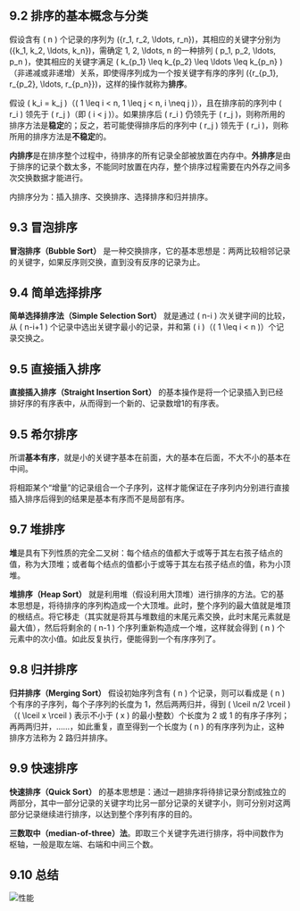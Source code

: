 ## 9.2 排序的基本概念与分类

假设含有 \( n \) 个记录的序列为 \(\{r_1, r_2, \ldots, r_n\}\)，其相应的关键字分别为 \(\{k_1, k_2, \ldots, k_n\}\)，需确定 1, 2, \ldots, n 的一种排列 \( p_1, p_2, \ldots, p_n \)，使其相应的关键字满足 \( k_{p_1} \leq k_{p_2} \leq \ldots \leq k_{p_n} \)（非递减或非递增）关系，即使得序列成为一个按关键字有序的序列 \(\{r_{p_1}, r_{p_2}, \ldots, r_{p_n}\}\)，这样的操作就称为**排序**。

假设 \( k_i = k_j \)（\( 1 \leq i < n, 1 \leq j < n, i \neq j \)），且在排序前的序列中 \( r_i \) 领先于 \( r_j \)（即 \( i < j \)）。如果排序后 \( r_i \) 仍领先于 \( r_j \)，则称所用的排序方法是**稳定**的；反之，若可能使得排序后的序列中 \( r_j \) 领先于 \( r_i \)，则称所用的排序方法是**不稳定**的。

**内排序**是在排序整个过程中，待排序的所有记录全部被放置在内存中。**外排序**是由于排序的记录个数太多，不能同时放置在内存，整个排序过程需要在内外存之间多次交换数据才能进行。

内排序分为：插入排序、交换排序、选择排序和归并排序。

## 9.3 冒泡排序

**冒泡排序（Bubble Sort）** 是一种交换排序，它的基本思想是：两两比较相邻记录的关键字，如果反序则交换，直到没有反序的记录为止。

## 9.4 简单选择排序

**简单选择排序法（Simple Selection Sort）** 就是通过 \( n-i \) 次关键字间的比较，从 \( n-i+1 \) 个记录中选出关键字最小的记录，并和第 \( i \)（\( 1 \leq i < n \)）个记录交换之。

## 9.5 直接插入排序

**直接插入排序（Straight Insertion Sort）** 的基本操作是将一个记录插入到已经排好序的有序表中，从而得到一个新的、记录数增1的有序表。

## 9.5 希尔排序

所谓**基本有序**，就是小的关键字基本在前面，大的基本在后面，不大不小的基本在中间。

将相距某个“增量”的记录组合一个子序列，这样才能保证在子序列内分别进行直接插入排序后得到的结果是基本有序而不是局部有序。

## 9.7 堆排序

**堆**是具有下列性质的完全二叉树：每个结点的值都大于或等于其左右孩子结点的值，称为大顶堆；或者每个结点的值都小于或等于其左右孩子结点的值，称为小顶堆。

**堆排序（Heap Sort）** 就是利用堆（假设利用大顶堆）进行排序的方法。它的基本思想是，将待排序的序列构造成一个大顶堆。此时，整个序列的最大值就是堆顶的根结点。将它移走（其实就是将其与堆数组的末尾元素交换，此时末尾元素就是最大值），然后将剩余的 \( n-1 \) 个序列重新构造成一个堆，这样就会得到 \( n \) 个元素中的次小值。如此反复执行，便能得到一个有序序列了。

## 9.8 归并排序

**归并排序（Merging Sort）** 假设初始序列含有 \( n \) 个记录，则可以看成是 \( n \) 个有序的子序列，每个子序列的长度为 1，然后两两归并，得到 \( \lceil n/2 \rceil \)（\( \lceil x \rceil \) 表示不小于 \( x \) 的最小整数）个长度为 2 或 1 的有序子序列；再两两归并，……，如此重复，直至得到一个长度为 \( n \) 的有序序列为止，这种排序方法称为 2 路归并排序。

## 9.9 快速排序

**快速排序（Quick Sort）** 的基本思想是：通过一趟排序将待排记录分割成独立的两部分，其中一部分记录的关键字均比另一部分记录的关键字小，则可分别对这两部分记录继续进行排序，以达到整个序列有序的目的。

**三数取中（median-of-three）法**。即取三个关键字先进行排序，将中间数作为枢轴，一般是取左端、右端和中间三个数。

## 9.10 总结

![性能](https://cdn.jsdelivr.net/gh/852406797/picgopic@main/202412141133549.png)

